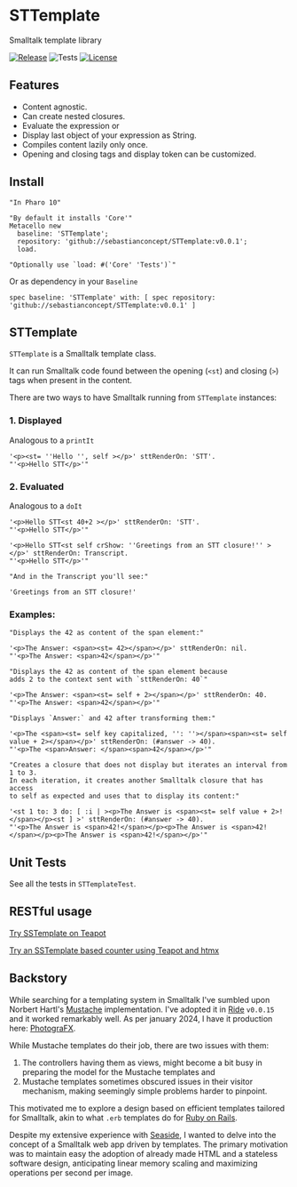 # STTemplate

Smalltalk template library

[![Release](https://img.shields.io/github/v/tag/sebastianconcept/STTemplate?label=release)](https://github.com/sebastianconcept/STTemplate/releases)
![Tests](https://img.shields.io/badge/tests-18-green)
[![License](https://img.shields.io/badge/license-MIT-green)](./LICENSE.txt)

## Features

- Content agnostic.
- Can create nested closures.
- Evaluate the expression or
- Display last object of your expression as String.
- Compiles content lazily only once.
- Opening and closing tags and display token can be customized.

## Install

```smalltalk
"In Pharo 10"

"By default it installs 'Core'"
Metacello new
  baseline: 'STTemplate';
  repository: 'github://sebastianconcept/STTemplate:v0.0.1';
  load.

"Optionally use `load: #('Core' 'Tests')`" 
```

Or as dependency in your `Baseline`

```smalltalk
spec baseline: 'STTemplate' with: [ spec repository: 'github://sebastianconcept/STTemplate:v0.0.1' ]
```

## STTemplate

`STTemplate` is a Smalltalk template class.

It can run Smalltalk code found between the opening (`<st`) and closing (`>`) tags when present in the content.

There are two ways to have Smalltalk running from `STTemplate` instances:

### 1. Displayed

Analogous to a `printIt`

```smalltalk
'<p><st= ''Hello '', self ></p>' sttRenderOn: 'STT'.
"'<p>Hello STT</p>'"
```

### 2. Evaluated

Analogous to a `doIt`

```smalltalk
'<p>Hello STT<st 40+2 ></p>' sttRenderOn: 'STT'.
"'<p>Hello STT</p>'"

'<p>Hello STT<st self crShow: ''Greetings from an STT closure!'' ></p>' sttRenderOn: Transcript.
"'<p>Hello STT</p>'"

"And in the Transcript you'll see:"

'Greetings from an STT closure!'
```

### Examples:

```smalltalk
"Displays the 42 as content of the span element:"

'<p>The Answer: <span><st= 42></span></p>' sttRenderOn: nil.
"'<p>The Answer: <span>42</span></p>'"
```

```smalltalk
"Displays the 42 as content of the span element because
adds 2 to the context sent with `sttRenderOn: 40`"

'<p>The Answer: <span><st= self + 2></span></p>' sttRenderOn: 40.
"'<p>The Answer: <span>42</span></p>'"
```

```smalltalk
"Displays `Answer:` and 42 after transforming them:"

'<p>The <span><st= self key capitalized, '': ''></span><span><st= self value + 2></span></p>' sttRenderOn: (#answer -> 40).
"'<p>The <span>Answer: </span><span>42</span></p>'"
```

```smalltalk
"Creates a closure that does not display but iterates an interval from 1 to 3.
In each iteration, it creates another Smalltalk closure that has access
to self as expected and uses that to display its content:"

'<st 1 to: 3 do: [ :i | ><p>The Answer is <span><st= self value + 2>!</span></p><st ] >' sttRenderOn: (#answer -> 40).
"'<p>The Answer is <span>42!</span></p><p>The Answer is <span>42!</span></p><p>The Answer is <span>42!</span></p>'"
```

## Unit Tests

See all the tests in `STTemplateTest`.

## RESTful usage

[Try SSTemplate on Teapot](tryOnTeapot.md)

[Try an SSTemplate based counter using Teapot and htmx](tryHtmxBasedCounter.md)


## Backstory

While searching for a templating system in Smalltalk I've sumbled upon Norbert Hartl's [Mustache](https://github.com/noha/mustache) implementation. I've adopted it in [Ride](https://github.com/sebastianconcept/ride) `v0.0.15` and it worked remarkably well. As per january 2024, I have it production here: [PhotograFX](https://photografx.pro).

While Mustache templates do their job, there are two issues with them:
1. The controllers having them as views, might become a bit busy in preparing the model for the Mustache templates and
2. Mustache templates sometimes obscured issues in their visitor mechanism, making seemingly simple problems harder to pinpoint.

This motivated me to explore a design based on efficient templates tailored for Smalltalk, akin to what `.erb` templates do for [Ruby on Rails](https://rubyonrails.org/).

Despite my extensive experience with  [Seaside](https://seaside.st/), I wanted to delve into the concept of a Smalltalk web app driven by templates. The primary motivation was to maintain easy the adoption of already made HTML and a stateless software design, anticipating linear memory scaling and maximizing operations per second per image.